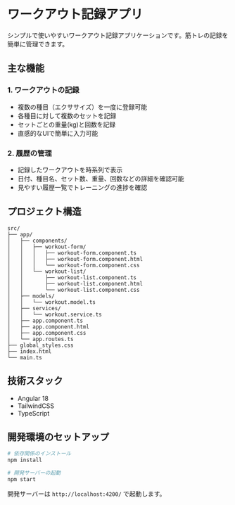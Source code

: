 # ワークアウト記録アプリ

シンプルで使いやすいワークアウト記録アプリケーションです。筋トレの記録を簡単に管理できます。

## 主な機能

### 1. ワークアウトの記録
- 複数の種目（エクササイズ）を一度に登録可能
- 各種目に対して複数のセットを記録
- セットごとの重量(kg)と回数を記録
- 直感的なUIで簡単に入力可能

### 2. 履歴の管理
- 記録したワークアウトを時系列で表示
- 日付、種目名、セット数、重量、回数などの詳細を確認可能
- 見やすい履歴一覧でトレーニングの進捗を確認

## プロジェクト構造

```
src/
├── app/
│   ├── components/
│   │   ├── workout-form/
│   │   │   ├── workout-form.component.ts
│   │   │   ├── workout-form.component.html
│   │   │   └── workout-form.component.css
│   │   └── workout-list/
│   │       ├── workout-list.component.ts
│   │       ├── workout-list.component.html
│   │       └── workout-list.component.css
│   ├── models/
│   │   └── workout.model.ts
│   ├── services/
│   │   └── workout.service.ts
│   ├── app.component.ts
│   ├── app.component.html
│   ├── app.component.css
│   └── app.routes.ts
├── global_styles.css
├── index.html
└── main.ts
```

## 技術スタック
- Angular 18
- TailwindCSS
- TypeScript

## 開発環境のセットアップ

```bash
# 依存関係のインストール
npm install

# 開発サーバーの起動
npm start
```

開発サーバーは `http://localhost:4200/` で起動します。